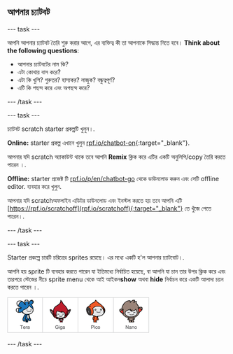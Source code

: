 ## আপনার চ্যাটবট

\--- task \---

আপনি আপনার চ্যাটবট তৈরি শুরু করার আগে, এর ব্যক্তিত্ব কী তা আপনাকে সিদ্ধান্ত নিতে হবে। **Think about the following questions**:

+ আপনার চ্যাটবটের নাম কি?
+ এটা কোথায় বাস করে?
+ এটা কি খুশি? গুরুতর? হাস্যকর? লাজুক? বন্ধুত্বপূর্ণ?
+ এটি কি পছন্দ করে এবং অপছন্দ করে?

\--- /task \---

\--- task \---

চ্যাটবট scratch starter প্রকল্পটি খুলুন।.

**Online:** starter প্রকল্প এখানে খুলুন [rpf.io/chatbot-on](http://rpf.io/chatbot-on){:target="_blank"}.

আপনার যদি scratch অ্যাকাউন্ট থাকে তবে আপনি **Remix** ক্লিক করে এটির একটি অনুলিপি/copy তৈরি করতে পারেন ।.

**Offline:** starter প্রজেক্ট টি [rpf.io/p/en/chatbot-go](http://rpf.io/p/en/chatbot-go) থেকে ডাউনলোড করুন এবং সেটি offline editor. ব্যবহার করে খুলুন.

আপনার যদি scratchঅফলাইন এডিটর ডাউনলোড এবং ইনস্টল করতে হয় তবে আপনি এটি [https://rpf.io/scratchoff](rpf.io/scratchoff){:target="_blank"} তে খুঁজে পেতে পারেন।.

\--- /task \---

\--- task \---

Starter প্রকল্পে চারটি চরিত্রের sprites রয়েছে। এর মধ্যে একটি হ'ল আপনার চ্যাটবোট।.

আপনি হয় sprite টি ব্যবহার করতে পারেন যা ইতিমধ্যে নির্বাচিত হয়েছে, বা আপনি যা চান তার উপর ক্লিক করে এবং তারপরে স্টেজের নীচে sprite menu থেকে আই আইকন**show** অথবা **hide** নির্বাচন করে একটি আলাদা চয়ন করতে পারেন ।.

![Choose a character](images/chatbot-characters.png)

\--- /task \---